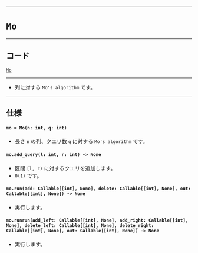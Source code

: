 _____

# `Mo`

_____

## コード

[`Mo`](https://github.com/titan-23/Library_py/blob/main/Algorithm/Mo/Mo.py)
<!-- code=https://github.com/titan-23/Library_py/blob/main/Algorithm\Mo\Mo.py -->

_____


- 列に対する `Mo's algorithm` です。

_____

## 仕様

#### `mo = Mo(n: int, q: int)`

- 長さ `n` の列、クエリ数 `q` に対する `Mo's algorithm` です。

#### `mo.add_query(l: int, r: int) -> None`

- 区間 `[l, r)` に対するクエリを追加します。
- `O(1)` です。

#### `mo.run(add: Callable[[int], None], delete: Callable[[int], None], out: Callable[[int], None]) -> None`

- 実行します。

#### `mo.runrun(add_left: Callable[[int], None], add_right: Callable[[int], None], delete_left: Callable[[int], None], delete_right: Callable[[int], None], out: Callable[[int], None]) -> None`

- 実行します。
